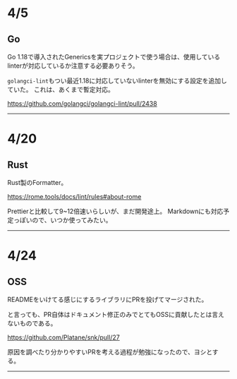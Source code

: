 # 4/5

## Go

Go 1.18で導入されたGenericsを実プロジェクトで使う場合は、使用しているlinterが対応しているか注意する必要ありそう。

`golangci-lint`もつい最近1.18に対応していないlinterを無効にする設定を追加していた。
これは、あくまで暫定対応。

https://github.com/golangci/golangci-lint/pull/2438

---

# 4/20

## Rust

Rust製のFormatter。

https://rome.tools/docs/lint/rules#about-rome

Prettierと比較して9~12倍速いらしいが、まだ開発途上。
Markdownにも対応予定っぽいので、いつか使ってみたい。

---

# 4/24

## OSS

READMEをいけてる感じにするライブラリにPRを投げてマージされた。

と言っても、PR自体はドキュメント修正のみでとてもOSSに貢献したとは言えないものである。

https://github.com/Platane/snk/pull/27

原因を調べたり分かりやすいPRを考える過程が勉強になったので、ヨシとする。

---
